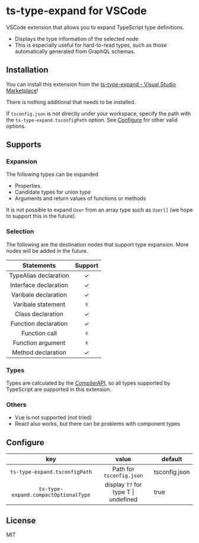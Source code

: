 # ts-type-expand for VSCode

VSCode extension that allows you to expand TypeScript type definitions.

- Displays the type information of the selected node
- This is especially useful for hard-to-read types, such as those automatically generated from GraphQL schemas.

## Installation

You can install this extension from the [ts-type-expand - Visual Studio Marketplace](https://marketplace.visualstudio.com/items?itemName=kimuson.ts-type-expand)!

There is nothing additional that needs to be installed.

If `tsconfig.json` is not directly under your workspace, specify the path with the `ts-type-expand.tsconfigPath` option. See [Configure](#Configure) for other valid options.

## Supports

### Expansion

The following types can be expanded

- Properties
- Candidate types for union type
- Arguments and return values of functions or methods

It is not possible to expand `User` from an array type such as `User[]` (we hope to support this in the future).

### Selection

The following are the destination nodes that support type expansion. More nodes will be added in the future.

|      Statements       | Support |
| :-------------------: | :-----: |
| TypeAlias declaration |    ✓    |
| Interface declaration |    ✓    |
| Varibale declaration  |    ✓    |
|  Varibale statement   |    ☓    |
|   Class declaration   |    ✓    |
| Function declaration  |    ✓    |
|     Function call     |    ☓    |
|   Function argument   |    ☓    |
|  Method declaration   |    ✓    |

### Types

Types are calculated by the [CompilerAPI](https://github.com/Microsoft/TypeScript/wiki/Using-the-Compiler-API), so all types supported by TypeScript are supported in this extension.

### Others

- Vue is not supported (not tried)
- React also works, but there can be problems with component types

## Configure

|                 key                  |                value                 | default       |
| :----------------------------------: | :----------------------------------: | ------------- |
|    `ts-type-expand.tsconfigPath`     |       Path for `tsconfig.json`       | tsconfig.json |
| `ts-type-expand.compactOptionalType` | display `T?` for type T \| undefined | true          |

## License

MIT
